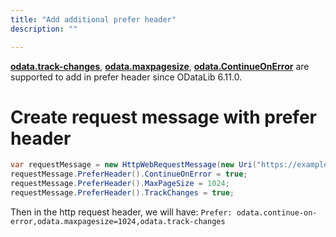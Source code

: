 ```yaml
---
title: "Add additional prefer header"
description: ""

---
```


<strong>[odata.track-changes](https://docs.oasis-open.org/odata/odata/v4.0/errata03/os/complete/part1-protocol/odata-v4.0-errata03-os-part1-protocol-complete.html#_Preference_odata.track-changes)</strong>, <strong>[odata.maxpagesize](https://docs.oasis-open.org/odata/odata/v4.0/errata03/os/complete/part1-protocol/odata-v4.0-errata03-os-part1-protocol-complete.html#_The_odata.maxpagesize_Preference)</strong>, <strong>[odata.ContinueOnError](https://docs.oasis-open.org/odata/odata/v4.0/errata03/os/complete/part1-protocol/odata-v4.0-errata03-os-part1-protocol-complete.html#_Preference_odata.continue-on-error)</strong> are supported to add in prefer header since ODataLib 6.11.0.

# Create request message with prefer header

```C#
var requestMessage = new HttpWebRequestMessage(new Uri("https://example.com", UriKind.Absolute));
requestMessage.PreferHeader().ContinueOnError = true;
requestMessage.PreferHeader().MaxPageSize = 1024;
requestMessage.PreferHeader().TrackChanges = true;
```

Then in the http request header, we will have:
`Prefer: odata.continue-on-error,odata.maxpagesize=1024,odata.track-changes`
